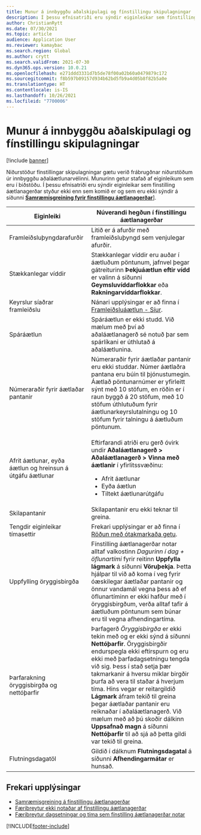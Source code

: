 ```yaml
---
title: Munur á innbyggðu aðalskipulagi og fínstillingu skipulagningar
description: Í þessu efnisatriði eru sýndir eiginleikar sem fínstilling áætlanagerðar styður ekki enn sem komið er og sem eru ekki sýndir á síðu samræmisgreiningar fyrir fínstillingu áætlanagerðar.
author: ChristianRytt
ms.date: 07/30/2021
ms.topic: article
audience: Application User
ms.reviewer: kamaybac
ms.search.region: Global
ms.author: crytt
ms.search.validFrom: 2021-07-30
ms.dyn365.ops.version: 10.0.21
ms.openlocfilehash: e271ddd3331d7b5de78f00a02b60a0479879c172
ms.sourcegitcommit: f8b597b09157d934b62bd5fb9a4d05b8f82b5a0e
ms.translationtype: HT
ms.contentlocale: is-IS
ms.lasthandoff: 10/26/2021
ms.locfileid: "7700006"
---
```

# <a name="differences-between-built-in-master-planning-and-planning-optimization"></a>Munur á innbyggðu aðalskipulagi og fínstillingu skipulagningar

[!include [banner](../../includes/banner.md)]

Niðurstöður fínstillingar skipulagningar gætu verið frábrugðnar niðurstöðum úr innbyggðu aðaláætlunarvélinni. Munurinn getur stafað af eiginleikum sem eru í biðstöðu. Í þessu efnisatriði eru sýndir eiginleikar sem fínstilling áætlanagerðar styður ekki enn sem komið er og sem eru ekki sýndir á síðunni **[Samræmisgreining fyrir fínstillingu áætlanagerðar](planning-optimization-fit-analysis.md)**].

| Eiginleiki | Núverandi hegðun í fínstillingu áætlanagerðar |
|---|---|
| Framleiðsluþyngdarafurðir | Litið er á afurðir með framleiðsluþyngd sem venjulegar afurðir.|
| Stækkanlegar víddir | Stækkanlegar víddir eru auðar í áætluðum pöntunum, jafnvel þegar gátreiturinn **Þekjuáætlun eftir vídd** er valinn á síðunni **Geymsluvíddarflokkar** eða **Rakningarvíddarflokkar**. |
| Keyrslur síaðrar framleiðslu | Nánari upplýsingar er að finna í [Framleiðsluáætlun - Síur](production-planning.md#filters). |
| Spáráætlun | Spáráætlun er ekki studd. Við mælum með því að aðaláætlanagerð sé notuð þar sem spárlíkani er úthlutað á aðaláætlunina. |
| Númeraraðir fyrir áætlaðar pantanir | Númeraraðir fyrir áætlaðar pantanir eru ekki studdar. Númer áætlaðra pantana eru búin til þjónustumegin. Áætlað pöntunarnúmer er yfirleitt sýnt með 10 stöfum, en röðin er í raun byggð á 20 stöfum, með 10 stöfum úthlutuðum fyrir áætlunarkeyrslutalningu og 10 stöfum fyrir talningu á áætluðum pöntunum. |
| Afrit áætlunar, eyða áætlun og hreinsun á útgáfu áætlunar | <p>Eftirfarandi atriði eru gerð óvirk undir **Aðaláætlanagerð \> Aðaláætlanagerð \> Vinna með áætlanir** í yfirlitssvæðinu:</p><ul><li>Afrit áætlunar</li><li>Eyða áætlun</li><li>Tiltekt áætlunarútgáfu</li></ul> |
| Skilapantanir | Skilapantanir eru ekki teknar til greina. |
| Tengdir eiginleikar tímasettir | Frekari upplýsingar er að finna í [Röðun með ótakmarkaða getu](infinite-capacity-planning.md#limitations). |
| Uppfylling öryggisbirgða | Fínstilling áætlanagerðar notar alltaf valkostinn *Dagurinn í dag + öflunartími* fyrir reitinn **Uppfylla lágmark** á síðunni **Vöruþekja**. Þetta hjálpar til við að koma í veg fyrir óæskilegar áætlaðar pantanir og önnur vandamál vegna þess að ef öflunartíminn er ekki hafður með í öryggisbirgðum, verða alltaf tafir á áætluðum pöntunum sem búnar eru til vegna afhendingartíma. |
| Þarfarakning öryggisbirgða og nettóþarfir | Þarfagerð *Öryggisbirgða* er ekki tekin með og er ekki sýnd á síðunni **Nettóþarfir**. Öryggisbirgðir endurspegla ekki eftirspurn og eru ekki með þarfadagsetningu tengda við sig. Þess í stað setja þær takmarkanir á hversu miklar birgðir þurfa að vera til staðar á hverjum tíma. Hins vegar er reitargildið **Lágmark** áfram tekið til greina þegar áætlaðar pantanir eru reiknaðar í aðaláætlanagerð. Við mælum með að þú skoðir dálkinn **Uppsafnað magn** á síðunni **Nettóþarfir** til að sjá að þetta gildi var tekið til greina. |
| Flutningsdagatöl | Gildið í dálknum **Flutningsdagatal** á síðunni **Afhendingarmátar** er hunsað. |

## <a name="additional-resources"></a>Frekari upplýsingar

- [Samræmisgreining á fínstillingu áætlanagerðar](planning-optimization-fit-analysis.md)
- [Færibreytur ekki notaðar af fínstillingu áætlanagerðar](not-used-parameters.md)
- [Færibreytur dagsetningar og tíma sem fínstilling áætlanagerðar notar](date-time-used.md)

[!INCLUDE[footer-include](../../../includes/footer-banner.md)]
